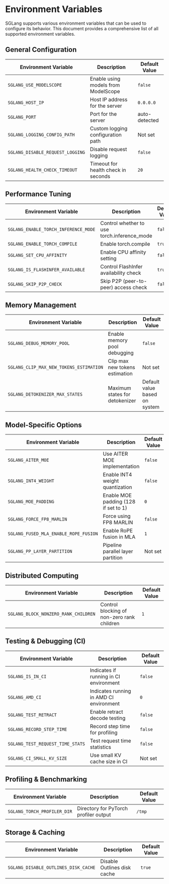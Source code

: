 # Environment Variables

SGLang supports various environment variables that can be used to configure its behavior. This document provides a comprehensive list of all supported environment variables.

## General Configuration

| Environment Variable | Description | Default Value |
| --- | --- | --- |
| `SGLANG_USE_MODELSCOPE` | Enable using models from ModelScope | `false` |
| `SGLANG_HOST_IP` | Host IP address for the server | `0.0.0.0` |
| `SGLANG_PORT` | Port for the server | auto-detected |
| `SGLANG_LOGGING_CONFIG_PATH` | Custom logging configuration path | Not set |
| `SGLANG_DISABLE_REQUEST_LOGGING` | Disable request logging | `false` |
| `SGLANG_HEALTH_CHECK_TIMEOUT` | Timeout for health check in seconds | `20` |

## Performance Tuning

| Environment Variable | Description | Default Value |
| --- | --- | --- |
| `SGLANG_ENABLE_TORCH_INFERENCE_MODE` | Control whether to use torch.inference_mode | `false` |
| `SGLANG_ENABLE_TORCH_COMPILE` | Enable torch.compile | `true` |
| `SGLANG_SET_CPU_AFFINITY` | Enable CPU affinity setting | `false` |
| `SGLANG_IS_FLASHINFER_AVAILABLE` | Control FlashInfer availability check | `true` |
| `SGLANG_SKIP_P2P_CHECK` | Skip P2P (peer-to-peer) access check | `false` |

## Memory Management

| Environment Variable | Description | Default Value |
| --- | --- | --- |
| `SGLANG_DEBUG_MEMORY_POOL` | Enable memory pool debugging | `false` |
| `SGLANG_CLIP_MAX_NEW_TOKENS_ESTIMATION` | Clip max new tokens estimation | Not set |
| `SGLANG_DETOKENIZER_MAX_STATES` | Maximum states for detokenizer | Default value based on system |

## Model-Specific Options

| Environment Variable | Description | Default Value |
| --- | --- | --- |
| `SGLANG_AITER_MOE` | Use AITER MOE implementation | `false` |
| `SGLANG_INT4_WEIGHT` | Enable INT4 weight quantization | `false` |
| `SGLANG_MOE_PADDING` | Enable MOE padding (128 if set to 1) | `0` |
| `SGLANG_FORCE_FP8_MARLIN` | Force using FP8 MARLIN | `false` |
| `SGLANG_FUSED_MLA_ENABLE_ROPE_FUSION` | Enable RoPE fusion in MLA | `1` |
| `SGLANG_PP_LAYER_PARTITION` | Pipeline parallel layer partition | Not set |

## Distributed Computing

| Environment Variable | Description | Default Value |
| --- | --- | --- |
| `SGLANG_BLOCK_NONZERO_RANK_CHILDREN` | Control blocking of non-zero rank children | `1` |

## Testing & Debugging (CI)

| Environment Variable | Description | Default Value |
| --- | --- | --- |
| `SGLANG_IS_IN_CI` | Indicates if running in CI environment | `false` |
| `SGLANG_AMD_CI` | Indicates running in AMD CI environment | `0` |
| `SGLANG_TEST_RETRACT` | Enable retract decode testing | `false` |
| `SGLANG_RECORD_STEP_TIME` | Record step time for profiling | `false` |
| `SGLANG_TEST_REQUEST_TIME_STATS` | Test request time statistics | `false` |
| `SGLANG_CI_SMALL_KV_SIZE` | Use small KV cache size in CI | Not set |

## Profiling & Benchmarking

| Environment Variable | Description | Default Value |
| --- | --- | --- |
| `SGLANG_TORCH_PROFILER_DIR` | Directory for PyTorch profiler output | `/tmp` |

## Storage & Caching

| Environment Variable | Description | Default Value |
| --- | --- | --- |
| `SGLANG_DISABLE_OUTLINES_DISK_CACHE` | Disable Outlines disk cache | `true` |
